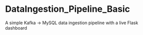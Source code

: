 # DataIngestion_Pipeline_Basic
A simple Kafka → MySQL data ingestion pipeline with a live Flask dashboard
